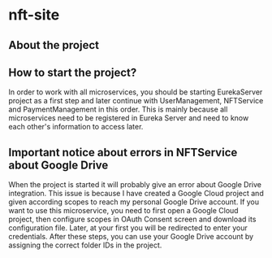 # nft-site


## About the project

## How to start the project?
In order to work with all microservices, you should be starting EurekaServer project as a first step and later continue with UserManagement, NFTService and PaymentManagement in this order. This is mainly because all microservices need to be registered in Eureka Server and need to know each other's information to access later.

## Important notice about errors in NFTService about Google Drive
When the project is started it will probably give an error about Google Drive integration. This issue is because I have created a Google Cloud project and given according scopes to reach my personal Google Drive account. If you want to use this microservice, you need to first open a Google Cloud project, then configure scopes in OAuth Consent screen and download its configuration file. Later, at your first you will be redirected to enter your credentials. After these steps, you can use your Google Drive account by assigning the correct folder IDs in the project. 

